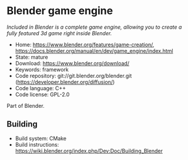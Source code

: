 # Blender game engine

_Included in Blender is a complete game engine, allowing you to create a fully featured 3d game right inside Blender._

- Home: https://www.blender.org/features/game-creation/, https://docs.blender.org/manual/en/dev/game_engine/index.html
- State: mature
- Download: https://www.blender.org/download/
- Keywords: framework
- Code repository: git://git.blender.org/blender.git (https://developer.blender.org/diffusion/)
- Code language: C++
- Code license: GPL-2.0

Part of Blender.

## Building

- Build system: CMake
- Build instructions: https://wiki.blender.org/index.php/Dev:Doc/Building_Blender